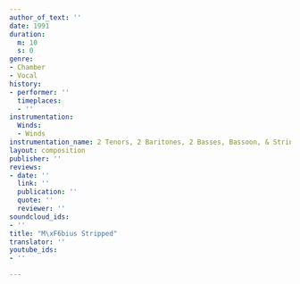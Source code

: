 ```yaml
---
author_of_text: ''
date: 1991
duration:
  m: 10
  s: 0
genre:
- Chamber
- Vocal
history:
- performer: ''
  timeplaces:
  - ''
instrumentation:
  Winds:
  - Winds
instrumentation_name: 2 Tenors, 2 Baritones, 2 Basses, Bassoon, & String Bass
layout: composition
publisher: ''
reviews:
- date: ''
  link: ''
  publication: ''
  quote: ''
  reviewer: ''
soundcloud_ids:
- ''
title: "M\xF6bius Stripped"
translator: ''
youtube_ids:
- ''

---
```

